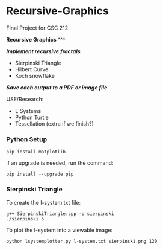 # Recursive-Graphics
Final Project for CSC 212


**Recursive Graphics**
^^^

**_Implement recursive fractals_**
  - Sierpinski Triangle
  - Hilbert Curve
  - Koch snowflake

**_Save each output to a PDF or image file_**

USE/Research:
- L Systems
- Python Turtle
- Tessellation (extra if we finish?)


### Python Setup
```
pip install matplotlib
```
if an upgrade is needed, run the command:
```
pip install --upgrade pip
```

### Sierpinski Triangle
To create the l-system.txt file:
```
g++ SierpinskiTriangle.cpp -o sierpinski
./sierpinski 5
```
To plot the l-system into a viewable image:
```
python lsystemplotter.py l-system.txt sierpinski.png 120
```

